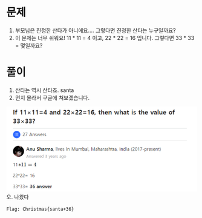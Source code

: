 문제
===
1. 부모님은 진정한 산타가 아니에요.... 그렇다면 진정한 산타는 누구일까요?
2. 이 문제는 너무 쉬워요! 11 * 11 = 4 이고, 22 * 22 = 16 입니다. 그렇다면 33 * 33 = 몇일까요?

풀이
===
1. 산타는 역시 산타죠. santa
2. 먼지 몰라서 구글에 쳐보겠습니다.

![alt Who1](https://github.com/simnple/Christmas_ctf/blob/main/MISC/imgs/Who1.png)
오. 나왔다

```
Flag: Christmas{santa+36}
```